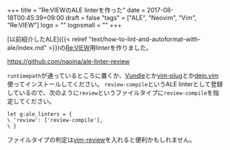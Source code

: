 +++
title = "Re:VIEWのALE linterを作った"
date = 2017-08-18T00:45:39+09:00
draft = false
"tags" = ["ALE", "Neovim", "Vim", "Re:VIEW"]
logo = ""
logosmall = ""
+++

[以前紹介したALE]({{< relref "text/how-to-lint-and-autoformat-with-ale/index.md" >}})の[Re:VIEW](https://github.com/kmuto/review)用linterを作りました。

https://github.com/naoina/ale-linter-review

`runtimepath`が通っているところに置くか、[Vundle](https://github.com/VundleVim/Vundle.vim)とか[vim-plug](https://github.com/junegunn/vim-plug)とか[dein.vim](https://github.com/Shougo/dein.vim)使ってインストールしてください。
`review-compile`というALE linterとして登録しているので、次のように`review`というファイルタイプに`review-compile`を指定してください。

```vim
let g:ale_linters = {
\ 'review': ['review-compile'],
\ }
```

ファイルタイプの判定は[vim-review](https://github.com/moro/vim-review)を入れると便利かもしれません。
